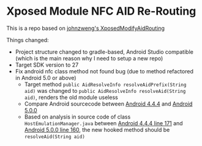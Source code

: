 # Xposed Module NFC AID Re-Routing

This is a repo based on [johnzweng's XposedModifyAidRouting](https://github.com/johnzweng/XposedModifyAidRouting)

Things changed:
- Project structure changed to gradle-based, Android Studio compatible (which is the main reason why I need to setup a new repo)
- Target SDK version to 27
- Fix android nfc class method not found bug (due to method refactored in Android 5.0 or above)
  - Target method `public AidResolveInfo resolveAidPrefix(String aid)` was changed to `public AidResolveInfo resolveAid(String aid)`, renders the old module useless
  - Compare Android sourcecode between [Android 4.4.4](https://android.googlesource.com/platform/packages/apps/Nfc/+/android-4.4.4_r2.0.1/src/com/android/nfc/cardemulation/RegisteredAidCache.java) and [Android 5.0.0](https://android.googlesource.com/platform/packages/apps/Nfc/+/android-5.0.0_r1/src/com/android/nfc/cardemulation/RegisteredAidCache.java)
  - Based on analysis in source code of class `HostEmulationManager.java` between [Android 4.4.4 line 171](https://android.googlesource.com/platform/packages/apps/Nfc/+/android-4.4.4_r2.0.1/src/com/android/nfc/cardemulation/HostEmulationManager.java#171) and [Android 5.0.0 line 160](https://android.googlesource.com/platform/packages/apps/Nfc/+/android-5.0.0_r1/src/com/android/nfc/cardemulation/HostEmulationManager.java#160), the new hooked method should be `resolveAid(String aid)`

